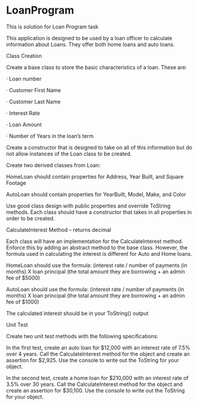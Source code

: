 # LoanProgram
This is solution for Loan Program task

This application is designed to be used by a loan officer to calculate information about Loans.  They offer both home loans and auto loans.

Class Creation

Create a base class to store the basic characteristics of a loan. These are:

·         Loan number

·         Customer First Name

·         Customer Last Name

·         Interest Rate

·         Loan Amount

·         Number of Years in the loan’s term

Create a constructor that is designed to take on all of this information but do not allow instances of the Loan class to be created.

Create two derived classes from Loan:

HomeLoan should contain properties for Address, Year Built, and Square Footage

AutoLoan should contain properties for YearBuilt, Model, Make, and Color

Use good class design with public properties and override ToString methods.  Each class should have a constructor that takes in all properties in order to be created.

CalculateInterest Method – returns decimal

Each class will have an implementation for the CalculateInterest method. Enforce this by adding an abstract method to the base class. However, the formula used in calculating the interest is different for Auto and Home loans.

HomeLoan should use the formula: (interest rate / number of payments (in months) X loan principal (the total amount they are borrowing + an admin fee of $5000)

AutoLoan should use the formula: (interest rate / number of payments (in months) X loan principal (the total amount they are borrowing + an admin fee of $1000)

The calculated interest should be in your ToString() output

Unit Test

Create two unit test methods with the following specifications:

In the first test, create an auto loan for $12,000 with an interest rate of 7.5% over 4 years. Call the CalculateInterest method for the object and create an assertion for $2,925. Use the console to write out the ToString for your object.

In the second test, create a home loan for $210,000 with an interest rate of 3.5% over 30 years. Call the CalculateInterest method for the object and create an assertion for $30,100. Use the console to write out the ToString for your object.
